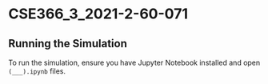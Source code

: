 # CSE366_3_2021-2-60-071

## Running the Simulation
To run the simulation, ensure you have Jupyter Notebook installed and open
`(___).ipynb` files.